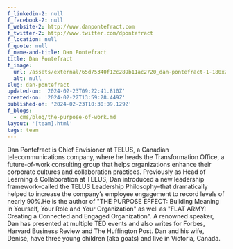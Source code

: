 ```yaml
---
f_linkedin-2: null
f_facebook-2: null
f_website-2: http://www.danpontefract.com
f_twitter-2: http://www.twitter.com/dpontefract
f_location: null
f_quote: null
f_name-and-title: Dan Pontefract
title: Dan Pontefract
f_image:
  url: /assets/external/65d75340f12c289b11ac2720_dan-pontefract-1-180x220.jpeg
  alt: null
slug: dan-pontefract
updated-on: '2024-02-23T09:22:41.810Z'
created-on: '2024-02-22T13:59:28.449Z'
published-on: '2024-02-23T10:30:09.129Z'
f_blogs:
  - cms/blog/the-purpose-of-work.md
layout: '[team].html'
tags: team
---
```


Dan Pontefract is Chief Envisioner at TELUS, a Canadian telecommunications company, where he heads the Transformation Office, a future-of-work consulting group that helps organizations enhance their corporate cultures and collaboration practices. Previously as Head of Learning & Collaboration at TELUS, Dan introduced a new leadership framework–called the TELUS Leadership Philosophy–that dramatically helped to increase the company’s employee engagement to record levels of nearly 90%.He is the author of "THE PURPOSE EFFECT: Building Meaning in Yourself, Your Role and Your Organization" as well as "FLAT ARMY: Creating a Connected and Engaged Organization". A renowned speaker, Dan has presented at multiple TED events and also writes for Forbes, Harvard Business Review and The Huffington Post. Dan and his wife, Denise, have three young children (aka goats) and live in Victoria, Canada.

